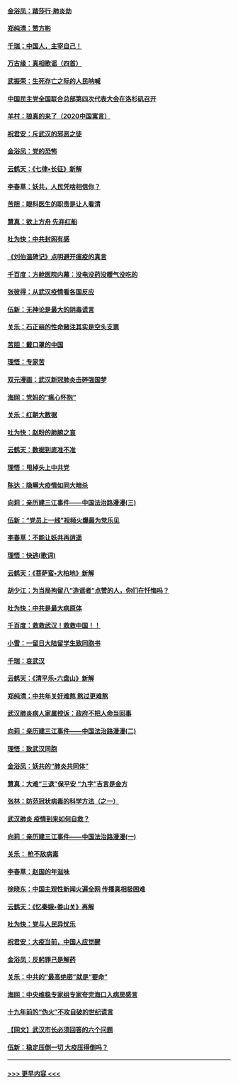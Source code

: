 #### [金浴凤：踏莎行‧肺炎劫](../pages/nsc993/n11858227.md?t=02102031) 
#### [郑纯清：赞方彬](../pages/nsc993/n11856803.md?t=02102031) 
#### [千瑞；中国人，主宰自己！](../pages/nsc993/n11856793.md?t=02102031) 
#### [万古缘：真相歌谣（四首）](../pages/nsc993/n11856263.md?t=02102031) 
#### [武振荣：生死存亡之际的人民呐喊](../pages/nsc993/n11856256.md?t=02102031) 
#### [中国民主党全国联合总部第四次代表大会在洛杉矶召开](../pages/nsc993/n11856344.md?t=02102031) 
#### [羊村：狼真的来了（2020中国寓言）](../pages/nsc993/n11856229.md?t=02102031) 
#### [祝君安：斥武汉的邪恶之徒](../pages/nsc993/n11855861.md?t=02102031) 
#### [金浴凤：党的恐怖](../pages/nsc993/n11855849.md?t=02102031) 
#### [云鹤天：《七律▪长征》新解](../pages/nsc993/n11855479.md?t=02102031) 
#### [李春草：妖共，人民凭啥相信你？](../pages/nsc993/n11855196.md?t=02102031) 
#### [苦胆：眼科医生的职责是让人看清](../pages/nsc993/n11853840.md?t=02102031) 
#### [慧真：欲上方舟 先弃红船](../pages/nsc993/n11853483.md?t=02102031) 
#### [吐为快：中共封网有感](../pages/nsc993/n11852575.md?t=02102031) 
#### [《刘伯温碑记》点明避开瘟疫的真言](../pages/nsc993/n11852128.md?t=02102031) 
#### [千百度：方舱医院内幕：没电没药没暖气没吃的](../pages/nsc993/n11850211.md?t=02102031) 
#### [张彼得：从武汉疫情看各国反应](../pages/nsc993/n11850102.md?t=02102031) 
#### [伍新：无神论是最大的阴毒谎言](../pages/nsc993/n11846129.md?t=02102031) 
#### [关乐：石正丽的性命赌注其实是空头支票](../pages/nsc993/n11846109.md?t=02102031) 
#### [苦胆：戴口罩的中国](../pages/nsc993/n11845576.md?t=02102031) 
#### [理悟：专家苦](../pages/nsc993/n11845564.md?t=02102031) 
#### [双元漫画：武汉新冠肺炎击碎强国梦](../pages/nsc993/n11843320.md?t=02102031) 
#### [海网：党妈的“瘟心怀抱”](../pages/nsc993/n11840740.md?t=02102031) 
#### [关乐：红朝大数据](../pages/nsc993/n11840675.md?t=02102031) 
#### [吐为快：赵粉的肺腑之哀](../pages/nsc993/n11840618.md?t=02102031) 
#### [云鹤天：数据到底准不准](../pages/nsc993/n11840325.md?t=02102031) 
#### [理悟：甩掉头上中共党](../pages/nsc993/n11838826.md?t=02102031) 
#### [陈达：隐瞒大疫情如同大暗杀](../pages/nsc993/n11838771.md?t=02102031) 
#### [向莉：亲历建三江事件——中国法治路漫漫(三)](../pages/nsc993/n11831825.md?t=02102031) 
#### [伍新：“党员上一线”视频火爆最为党乐见](../pages/nsc993/n11838200.md?t=02102031) 
#### [李春草：不能让妖共再逍遥](../pages/nsc993/n11838102.md?t=02102031) 
#### [理悟：快逃(歌词)](../pages/nsc993/n11838083.md?t=02102031) 
#### [云鹤天：《菩萨蛮▪大柏地》新解](../pages/nsc993/n11838059.md?t=02102031) 
#### [胡少江：为当局拘留八“造谣者”点赞的人，你们在忏悔吗？](../pages/nsc993/n11836801.md?t=02102031) 
#### [吐为快：中共是最大病原体](../pages/nsc993/n11836748.md?t=02102031) 
#### [千百度：救救武汉！救救中国！！](../pages/nsc993/n11836145.md?t=02102031) 
#### [小雪：一留日大陆留学生致同胞书](../pages/nsc993/n11834624.md?t=02102031) 
#### [千瑞：哀武汉](../pages/nsc993/n11833647.md?t=02102031) 
#### [云鹤天：《清平乐▪六盘山》新解](../pages/nsc993/n11833611.md?t=02102031) 
#### [郑纯清：中共年关好难熬 熬过更难熬](../pages/nsc993/n11833489.md?t=02102031) 
#### [武汉肺炎病人家属控诉：政府不把人命当回事](../pages/nsc993/n11833205.md?t=02102031) 
#### [向莉：亲历建三江事件——中国法治路漫漫(二)](../pages/nsc993/n11829102.md?t=02102031) 
#### [理悟：致武汉同胞](../pages/nsc993/n11831522.md?t=02102031) 
#### [金浴凤：妖共的“肺炎共同体”](../pages/nsc993/n11829448.md?t=02102031) 
#### [慧真：大难“三退”保平安 “九字”吉言是金方](../pages/nsc993/n11829501.md?t=02102031) 
#### [张林：防范冠状病毒的科学方法（之一）](../pages/nsc993/n11828618.md?t=02102031) 
#### [武汉肺炎 疫情到来如何自救？](../pages/nsc993/n11827632.md?t=02102031) 
#### [向莉：亲历建三江事件——中国法治路漫漫(一)](../pages/nsc993/n11827190.md?t=02102031) 
#### [关乐： 枪不敌病毒](../pages/nsc993/n11826746.md?t=02102031) 
#### [李春草：赵国的年滋味](../pages/nsc993/n11826321.md?t=02102031) 
#### [徐晓东：中国主观性新闻火遍全网 传播真相极困难](../pages/nsc993/n11826508.md?t=02102031) 
#### [云鹤天：《忆秦娥▪娄山关》再解](../pages/nsc993/n11824682.md?t=02102031) 
#### [吐为快：党与人民异忧乐](../pages/nsc993/n11824660.md?t=02102031) 
#### [祝君安：大疫当前，中国人应觉醒](../pages/nsc993/n11821946.md?t=02102031) 
#### [金浴凤：反躬罪己是解药](../pages/nsc993/n11820280.md?t=02102031) 
#### [关乐：中共的“最高绝密”就是“要命”](../pages/nsc993/n11816946.md?t=02102031) 
#### [海网：中央维稳专家组专家夸完海口入病房感言](../pages/nsc993/n11815138.md?t=02102031) 
#### [十九年前的“伪火”不攻自破的世纪谎言](../pages/nsc993/n11813238.md?t=02102031) 
#### [【网文】武汉市长必须回答的六个问题](../pages/nsc993/n11813848.md?t=02102031) 
#### [伍新：稳定压倒一切 大疫压得倒吗？](../pages/nsc993/n11812634.md?t=02102031) 

----
#### [ >>> 更早内容 <<< ](../indexes/nsc993-earlier.md)
